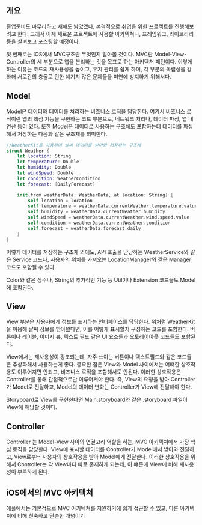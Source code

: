 ## 개요

졸업준비도 마무리하고 새해도 밝았겠다, 본격적으로 취업을 위한 프로젝트를 진행해보려고 한다.
그래서 이제 새로운 프로젝트에 사용할 아키텍쳐나, 프레임워크, 라이브러리 등을 살펴보고 포스팅할 예정이다.

첫 번째로는 IOS에서 MVC구조란 무엇인지 알아볼 것이다.
MVC란 Model-View-Controller의 세 부분으로 앱을 분리하는 것을 목표로 하는 아키텍쳐 패턴이다.
이렇게 하는 이유는 코드의 재사용성을 높이고, 유지 관리를 쉽게 하며, 각 부분의 독립성을 강화해 서로간의 충돌로 인한 예기치 않은 문제들을 미연에 방지하기 위해서다.

## Model

Model은 데이터와 데이터를 처리하는 비즈니스 로직을 담당한다.
여기서 비즈니스 로직이란 앱의 핵심 기능을 구현하는 코드 부분으로, 네트워크 처리나, 데이터 파싱, 앱 내 연산 등이 있다.
또한 Model은 데이터로 사용하는 구조체도 포함하는데 데이터를 파싱해서 저장하는 다음과 같은 구조체를 의미한다.

```Swift
//WeatherKit을 사용하여 날씨 데이터를 받아와 저장하는 구조체
struct Weather {
    let location: String
    let temperature: Double
    let humidity: Double
    let windSpeed: Double
    let condition: WeatherCondition
    let forecast: [DailyForecast]

    init(from weatherData: WeatherData, at location: String) {
        self.location = location
        self.temperature = weatherData.currentWeather.temperature.value
        self.humidity = weatherData.currentWeather.humidity
        self.windSpeed = weatherData.currentWeather.wind.speed.value
        self.condition = weatherData.currentWeather.condition
        self.forecast = weatherData.forecast.daily
    }
}
```

이렇게 데이터를 저장하는 구조체 외에도, API 호출을 담당하는 WeatherService와 같은 Service 코드나,
사용자의 위치를 가져오는 LocationManager와 같은 Manager 코드도 포함될 수 있다.

Color와 같은 상수나, String의 추가적인 기능 등 Util이나 Extension 코드들도 Model에 포함된다.

## View

View 부분은 사용자에게 정보를 표시하는 인터페이스를 담당한다.
위처럼 WeatherKit을 이용해 날씨 정보를 받아왔다면, 이를 어떻게 표시할지 구성하는 코드를 포함한다.
버튼이나 레이블, 이미지 뷰, 텍스트 필드 같은 UI 요소들과 오토레이아웃 코드들도 포함된다.

View에서는 재사용성이 강조되는데, 자주 쓰이는 버튼이나 텍스트필드와 같은 코드들은 추상화해서 사용하는게 좋다.
중요한 점은 View와 Model 사이에서는 어떠한 상호작용도 이루어지면 안되고, 비즈니스 로직을 포함해서도 안된다.
이러한 상호작용은 Controller를 통해 간접적으로만 이루어져야 한다.
즉, View의 요청을 받아 Controller가 Model로 전달하고, Model의 데이터 변화는 Controller가 View에 전달해야 한다.

Storyboard로 View를 구현한다면 Main.storyboard와 같은 .storyboard 파일이 View에 해당할 것이다.

## Controller

Controller 는 Model-View 사이의 연결고리 역할을 하는, MVC 아키텍쳐에서 가장 핵심 로직을 담당한다.
View에 표시할 데이터를 Controller가 Model에서 받아와 전달하고, View로부터 사용자의 상호작용을 받아 Model에게 전달한다.
이러한 상호작용을 위해서 Controller는 각 View마다 따로 존재하게 되는데, 이 떄문에 View에 비해 재사용성이 부족하게 된다.

## iOS에서의 MVC 아키텍쳐

애플에서는 기본적으로 MVC 아키텍쳐를 지원하기에 쉽게 접근할 수 있고, 다른 아키텍쳐에 비해 친숙하고 단순한 개념이기